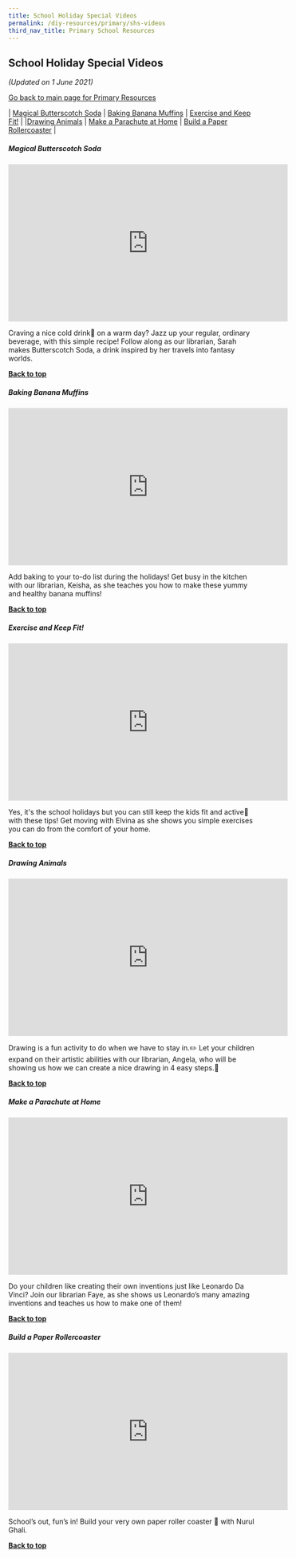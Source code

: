 ```yaml
---
title: School Holiday Special Videos
permalink: /diy-resources/primary/shs-videos
third_nav_title: Primary School Resources
---
```

## **School Holiday Special Videos**

_(Updated on 1 June 2021)_

[Go back to main page for Primary Resources](/diy-resources/primary/primary-main)

| [Magical Butterscotch Soda](#magical-butterscotch-soda) | [Baking Banana Muffins](#baking-banana-muffins) | [Exercise and Keep Fit!](#exercise-and-keep-fit) | 
|[Drawing Animals](#drawing-animals) | [Make a Parachute at Home](#make-a-parachute-at-home) | [Build a Paper Rollercoaster](#build-a-paper-rollercoaster) |


##### Magical Butterscotch Soda
<center><iframe width="560" height="315" src="https://www.youtube.com/embed/pe58gTDQJmg" frameborder="0" allow="accelerometer; autoplay; clipboard-write; encrypted-media; gyroscope; picture-in-picture" allowfullscreen></iframe></center>

Craving a nice cold drink🥤 on a warm day? Jazz up your regular, ordinary beverage, with this simple recipe! Follow along as our librarian, Sarah makes Butterscotch Soda, a drink inspired by her travels into fantasy worlds. 

<b><a href="#top">Back to top</a></b>


##### Baking Banana Muffins
<center><iframe width="560" height="315" src="https://www.youtube.com/embed/BPGHU2GWMhk" frameborder="0" allow="accelerometer; autoplay; clipboard-write; encrypted-media; gyroscope; picture-in-picture" allowfullscreen></iframe></center>

Add baking to your to-do list during the holidays! Get busy in the kitchen with our librarian, Keisha, as she teaches you how to make these yummy and healthy banana muffins!

<b><a href="#top">Back to top</a></b>


##### Exercise and Keep Fit!
<center><iframe width="560" height="315" src="https://www.youtube.com/embed/kRs8U4FrUgc" frameborder="0" allow="accelerometer; autoplay; clipboard-write; encrypted-media; gyroscope; picture-in-picture" allowfullscreen></iframe></center>

Yes, it's the school holidays but you can still keep the kids fit and active💪 with these tips! Get moving with Elvina as she shows you simple exercises you can do from the comfort of your home.

<b><a href="#top">Back to top</a></b>


##### Drawing Animals
<center><iframe width="560" height="315" src="https://www.youtube.com/embed/S1lcosdpw20" frameborder="0" allow="accelerometer; autoplay; clipboard-write; encrypted-media; gyroscope; picture-in-picture" allowfullscreen></iframe></center>

Drawing is a fun activity to do when we have to stay in.✏️ Let your children expand on their artistic abilities with our librarian, Angela, who will be showing us how we can create a nice drawing in 4 easy steps.🎨

<b><a href="#top">Back to top</a></b>


##### Make a Parachute at Home
<center><iframe width="560" height="315" src="https://www.youtube.com/embed/vUXWrQMa8QY" frameborder="0" allow="accelerometer; autoplay; clipboard-write; encrypted-media; gyroscope; picture-in-picture" allowfullscreen></iframe></center>

Do your children like creating their own inventions just like Leonardo Da Vinci? Join our librarian Faye, as she shows us Leonardo’s many amazing inventions and teaches us how to make one of them!

<b><a href="#top">Back to top</a></b>


##### Build a Paper Rollercoaster
<center><iframe width="560" height="315" src="https://www.youtube.com/embed/D08p42IKWjE" frameborder="0" allow="accelerometer; autoplay; clipboard-write; encrypted-media; gyroscope; picture-in-picture" allowfullscreen></iframe></center>

School’s out, fun’s in! Build your very own paper roller coaster 🎢 with Nurul Ghali.

<b><a href="#top">Back to top</a></b>